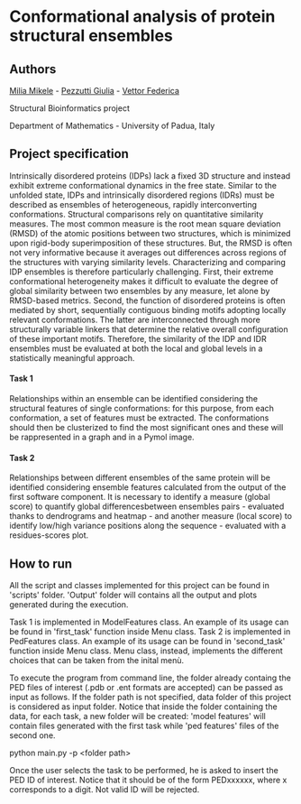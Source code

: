 # Conformational analysis of protein structural ensembles

## Authors
[Milia Mikele](https://github.com/mikelemilia) - 
[Pezzutti Giulia](https://github.com/giuliapezzutti) -
[Vettor Federica](https://github.com/FeVe98)

Structural Bioinformatics project

Department of Mathematics - University of Padua, Italy

## Project specification

Intrinsically disordered proteins (IDPs) lack a fixed 3D structure and instead exhibit extreme
conformational dynamics in the free state. Similar to the unfolded state, IDPs and intrinsically
disordered regions (IDRs) must be described as ensembles of heterogeneous, rapidly interconverting
conformations. Structural comparisons rely on quantitative similarity measures. The most common measure is the root
mean square deviation (RMSD) of the atomic positions between two structures, which is minimized
upon rigid-body superimposition of these structures. But, the RMSD is often not very informative
because it averages out differences across regions of the structures with varying similarity levels.
Characterizing and comparing IDP ensembles is therefore particularly challenging. First, their extreme
conformational heterogeneity makes it difficult to evaluate the degree of global similarity between
two ensembles by any measure, let alone by RMSD-based metrics. Second, the function of disordered
proteins is often mediated by short, sequentially contiguous binding motifs adopting locally
relevant conformations. The latter are interconnected through more structurally variable linkers that
determine the relative overall configuration of these important motifs. Therefore, the similarity of the IDP
and IDR ensembles must be evaluated at both the local and global levels in a statistically meaningful
approach.

#### Task 1

Relationships within an ensemble can be identified considering the structural features of single
conformations: for this purpose, from each conformation, a set of features must be extracted. The 
conformations should then be clusterized to find the most significant ones and these will be rappresented 
in a graph and in a Pymol image.

#### Task 2

Relationships between different ensembles of the same protein will be identified considering
ensemble features calculated from the output of the first software component. It is necessary to 
identify a measure (global score) to quantify global differencesbetween ensembles pairs - evaluated 
thanks to dendrograms and heatmap - and another measure (local score) to identify low/high variance positions
along the sequence - evaluated with a residues-scores plot.

## How to run

All the script and classes implemented for this project can be found in 'scripts' folder. 
'Output' folder will contains all the output and plots generated during the execution.  

Task 1 is implemented in ModelFeatures class. An example of its usage can be found in 'first_task' function
inside Menu class. 
Task 2 is implemented in PedFeatures class. An example of its usage can be found in 'second_task' function
inside Menu class. 
Menu class, instead, implements the different choices that can be taken from the inital menù. 

To execute the program from command line, the folder already containg the PED files of interest (.pdb or .ent formats are accepted) 
can be passed as input as follows. If the folder path is not specified, data folder of this project is considered as input folder. 
Notice that inside the folder containing the data, for each task, a new folder will be created: 'model features' will contain
files generated with the first task while 'ped features' files of the second one. 

python main.py -p \<folder path>

Once the user selects the task to be performed, he is asked to insert the PED ID of interest. Notice that it should
be of the form PEDxxxxxx, where x corresponds to a digit. Not valid ID will be rejected. 

